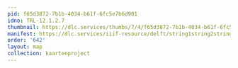 ```yaml
---
pid: f65d3872-7b1b-4034-b61f-6fc5e7b6d901
idno: TRL-12.1.2.7
thumbnail: https://dlc.services/thumbs/7/4/f65d3872-7b1b-4034-b61f-6fc5e7b6d901/full/400,339/0/default.jpg
manifest: https://dlc.services/iiif-resource/delft/string1string2string3/kaartenproject-2007/TRL-12.1.2.7
order: '642'
layout: map
collection: kaartenproject
---
```

